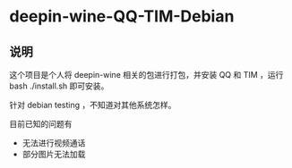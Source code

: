 # deepin-wine-QQ-TIM-Debian

## 说明

这个项目是个人将 deepin-wine 相关的包进行打包，并安装 QQ 和 TIM ，运行 bash ./install.sh 即可安装。

针对 debian testing ，不知道对其他系统怎样。

目前已知的问题有
* 无法进行视频通话
* 部分图片无法加载
